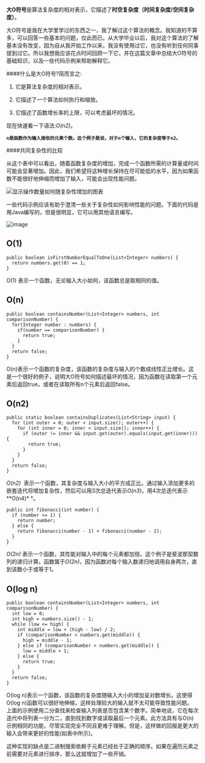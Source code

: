 **大O符号**是算法复杂度的相对表示，它描述了**时空复杂度（时间复杂度/空间复杂度）**。

大O符号是我在大学里学过的东西之一，我了解过这个算法的概念。我知道的不算多，可以回答一些基本的问题，仅此而已。从大学毕业以后，我对这个算法的了解基本没有改变，因为自从我开始工作以来，我没有使用过它，也没有听到任何同事提到过它。所以我想我应该花点时间回顾一下它，并在这篇文章中总结大O符号的基础知识，以及一些代码示例来帮助解释它。

####什么是大O符号?简而言之:

1.  它是算法复杂度的相对表示。

2.  它描述了一个算法如何执行和缩放。

3.  它描述了函数增长率的上限，可以考虑最坏的情况。

现在快速看一下语法:*O(n2)*。

**`n是函数作为输入接收的元素个数。这个例子是说，对于n个输入，它的复杂度等于n2。`**

####共同复杂性的比较

从这个表中可以看出，随着函数复杂度的增加，完成一个函数所需的计算量或时间可能会显著增加。因此，我们希望将这种增长保持在尽可能低的水平，因为如果函数不能很好地伸缩而增加了输入，可能会出现性能问题。

![显示操作数量如何随复杂性增加的图表](https://upload-images.jianshu.io/upload_images/6943526-6e850e39ee09d751?imageMogr2/auto-orient/strip%7CimageView2/2/w/1240)


一些代码示例应该有助于澄清一些关于复杂性如何影响性能的问题。下面的代码是用Java编写的，但是很明显，它可以用其他语言编写。

![image](https://upload-images.jianshu.io/upload_images/6943526-d020734c4d00fc1e?imageMogr2/auto-orient/strip%7CimageView2/2/w/1240)

## O(1)

```
public boolean isFirstNumberEqualToOne(List<Integer> numbers) {
  return numbers.get(0) == 1;
}
```

O(1) 表示一个函数，无论输入大小如何，该函数总是取相同的值。

## O(n)

```
public boolean containsNumber(List<Integer> numbers, int comparisonNumber) {
  for(Integer number : numbers) {
    if(number == comparisonNumber) {
      return true;
    }
  }
  return false;
}
```

O(n)表示一个函数的复杂度，该函数的复杂度与输入的个数成线性正比增长。这是一个很好的例子，说明大O符号如何描述最坏的情况，因为函数在读取第一个元素后返回true，或者在读取所有n个元素后返回false。

## O(n2)

```
public static boolean containsDuplicates(List<String> input) {
  for (int outer = 0; outer < input.size(); outer++) {
    for (int inner = 0; inner < input.size(); inner++) {
      if (outer != inner && input.get(outer).equals(input.get(inner))) {
        return true;
      }
    }
  }
  return false;
}

```

*O(n2)*  表示一个函数，其复杂度与输入大小的平方成正比。通过输入添加更多的嵌套迭代将增加复杂性，然后可以用3次总迭代表示*O(n3)*，用4次总迭代表示**O(n4)* *。

```
public int fibonacci(int number) {
  if (number <= 1) {
    return number;
  } else {
    return fibonacci(number - 1) + fibonacci(number - 2);
  }
}
```
*O(2n)* 表示一个函数，其性能对输入中的每个元素都加倍。这个例子是斐波那契数列的递归计算。函数属于*O(2n)*，因为函数对每个输入数递归地调用自身两次，直到该数小于或等于1。

## O(log n)

```
public boolean containsNumber(List<Integer> numbers, int comparisonNumber) {
  int low = 0;
  int high = numbers.size() - 1;
  while (low <= high) {
    int middle = low + (high - low) / 2;
    if (comparisonNumber < numbers.get(middle)) {
      high = middle - 1;
    } else if (comparisonNumber > numbers.get(middle)) {
      low = middle + 1;
    } else {
      return true;
    }
  }
  return false;
}
```
O(log n)表示一个函数，该函数的复杂度随输入大小的增加呈对数增长。这使得O(log n)函数可以很好地伸缩，这样处理较大的输入就不太可能导致性能问题。
上面的示例使用二分查找来检查输入列表是否包含某个数字。简单地说，它在每次迭代中将列表一分为二，直到找到数字或读取最后一个元素。此方法具有与O(n)示例相同的功能，尽管实现完全不同且更难于理解。但是，这样做的回报是更大的输入会带来更好的性能(如表中所示)。

这种实现的缺点是二进制搜索依赖于元素已经处于正确的顺序。如果在遍历元素之前需要对元素进行排序，那么这就增加了一些开销。
